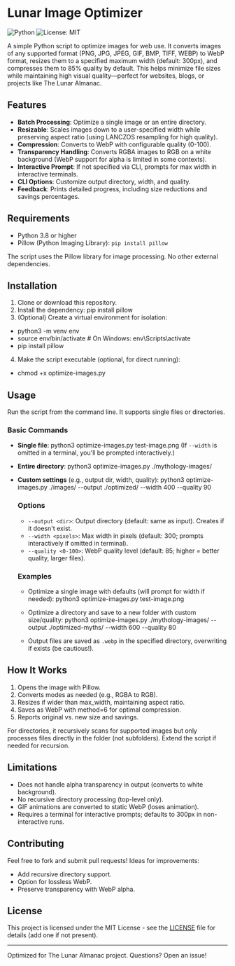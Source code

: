 # Lunar Image Optimizer

![Python](https://img.shields.io/badge/python-3.8%2B-blue)
![License: MIT](https://img.shields.io/badge/license-MIT-green)

A simple Python script to optimize images for web use. It converts images of any supported format (PNG, JPG, JPEG, GIF, BMP, TIFF, WEBP) to WebP format, resizes them to a specified maximum width (default: 300px), and compresses them to 85% quality by default. This helps minimize file sizes while maintaining high visual quality—perfect for websites, blogs, or projects like The Lunar Almanac.

## Features
- **Batch Processing**: Optimize a single image or an entire directory.
- **Resizable**: Scales images down to a user-specified width while preserving aspect ratio (using LANCZOS resampling for high quality).
- **Compression**: Converts to WebP with configurable quality (0-100).
- **Transparency Handling**: Converts RGBA images to RGB on a white background (WebP support for alpha is limited in some contexts).
- **Interactive Prompt**: If not specified via CLI, prompts for max width in interactive terminals.
- **CLI Options**: Customize output directory, width, and quality.
- **Feedback**: Prints detailed progress, including size reductions and savings percentages.

## Requirements
- Python 3.8 or higher
- Pillow (Python Imaging Library): `pip install pillow`

The script uses the Pillow library for image processing. No other external dependencies.

## Installation
1. Clone or download this repository.
2. Install the dependency: pip install pillow
3. (Optional) Create a virtual environment for isolation:
 - python3 -m venv env
 - source env/bin/activate  # On Windows: env\Scripts\activate
 - pip install pillow
4. Make the script executable (optional, for direct running):
 - chmod +x optimize-images.py

## Usage
Run the script from the command line. It supports single files or directories.

  ### Basic Commands
  - **Single file**:
    python3 optimize-images.py test-image.png
    (If `--width` is omitted in a terminal, you'll be prompted interactively.)

- **Entire directory**:
  python3 optimize-images.py ./mythology-images/

- **Custom settings** (e.g., output dir, width, quality):
  python3 optimize-images.py ./images/ --output ./optimized/ --width 400 --quality 90

  ### Options
  - `--output <dir>`: Output directory (default: same as input). Creates if it doesn't exist.
  - `--width <pixels>`: Max width in pixels (default: 300; prompts interactively if omitted in terminal).
  - `--quality <0-100>`: WebP quality level (default: 85; higher = better quality, larger files).

  ### Examples
  - Optimize a single image with defaults (will prompt for width if needed):
    python3 optimize-images.py test-image.png

  - Optimize a directory and save to a new folder with custom size/quality:
    python3 optimize-images.py ./mythology-images/ --output ./optimized-myths/ --width 600 --quality 80

  - Output files are saved as `.webp` in the specified directory, overwriting if exists (be cautious!).

## How It Works
1. Opens the image with Pillow.
2. Converts modes as needed (e.g., RGBA to RGB).
3. Resizes if wider than max_width, maintaining aspect ratio.
4. Saves as WebP with method=6 for optimal compression.
5. Reports original vs. new size and savings.

For directories, it recursively scans for supported images but only processes files directly in the folder (not subfolders). Extend the script if needed for recursion.

## Limitations
- Does not handle alpha transparency in output (converts to white background).
- No recursive directory processing (top-level only).
- GIF animations are converted to static WebP (loses animation).
- Requires a terminal for interactive prompts; defaults to 300px in non-interactive runs.

## Contributing
Feel free to fork and submit pull requests! Ideas for improvements:
- Add recursive directory support.
- Option for lossless WebP.
- Preserve transparency with WebP alpha.

## License
This project is licensed under the MIT License - see the [LICENSE](LICENSE) file for details (add one if not present).

---

Optimized for The Lunar Almanac project. Questions? Open an issue!
